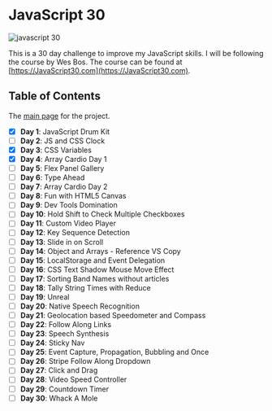 ﻿# JavaScript 30

![javascript 30](https://javascript30.com/images/JS3-social-share.png)

This is a 30 day challenge to improve my JavaScript skills. I will be following
the course by Wes Bos. The course can be found at
[https://JavaScript30.com](https://JavaScript30.com).

## Table of Contents

The [main page](./index.html) for the project.

- [x] **Day 1**: JavaScript Drum Kit
- [ ] **Day 2**: JS and CSS Clock
- [x] **Day 3**: CSS Variables
- [x] **Day 4**: Array Cardio Day 1
- [ ] **Day 5**: Flex Panel Gallery
- [ ] **Day 6**: Type Ahead
- [ ] **Day 7**: Array Cardio Day 2
- [ ] **Day 8**: Fun with HTML5 Canvas
- [ ] **Day 9**: Dev Tools Domination
- [ ] **Day 10**: Hold Shift to Check Multiple Checkboxes
- [ ] **Day 11**: Custom Video Player
- [ ] **Day 12**: Key Sequence Detection
- [ ] **Day 13**: Slide in on Scroll
- [ ] **Day 14**: Object and Arrays - Reference VS Copy
- [ ] **Day 15**: LocalStorage and Event Delegation
- [ ] **Day 16**: CSS Text Shadow Mouse Move Effect
- [ ] **Day 17**: Sorting Band Names without articles
- [ ] **Day 18**: Tally String Times with Reduce
- [ ] **Day 19**: Unreal
- [ ] **Day 20**: Native Speech Recognition
- [ ] **Day 21**: Geolocation based Speedometer and Compass
- [ ] **Day 22**: Follow Along Links
- [ ] **Day 23**: Speech Synthesis
- [ ] **Day 24**: Sticky Nav
- [ ] **Day 25**: Event Capture, Propagation, Bubbling and Once
- [ ] **Day 26**: Stripe Follow Along Dropdown
- [ ] **Day 27**: Click and Drag
- [ ] **Day 28**: Video Speed Controller
- [ ] **Day 29**: Countdown Timer
- [ ] **Day 30**: Whack A Mole  
